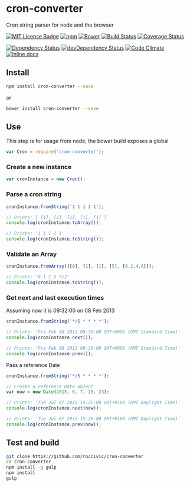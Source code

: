 # cron-converter

Cron string parser for node and the browser

[![MIT License Badge](https://img.shields.io/badge/license-MIT-blue.svg)](https://github.com/roccivic/cron-converter/blob/master/LICENCE.txt)
[![npm](https://img.shields.io/npm/v/cron-converter.svg)](https://www.npmjs.com/package/cron-converter)
[![Bower](https://img.shields.io/bower/v/cron-converter.svg)]()
[![Build Status](https://travis-ci.org/roccivic/cron-converter.svg)](https://travis-ci.org/roccivic/cron-converter)
[![Coverage Status](https://coveralls.io/repos/roccivic/cron-converter/badge.svg?branch=master&service=github)](https://coveralls.io/github/roccivic/cron-converter?branch=master)


[![Dependency Status](https://david-dm.org/roccivic/cron-converter.svg)](https://david-dm.org/roccivic/cron-converter)
[![devDependency Status](https://david-dm.org/roccivic/cron-converter/dev-status.svg)](https://david-dm.org/roccivic/cron-converter#info=devDependencies)
[![Code Climate](https://codeclimate.com/github/roccivic/cron-converter/badges/gpa.svg)](https://codeclimate.com/github/roccivic/cron-converter)
[![Inline docs](http://inch-ci.org/github/roccivic/cron-converter.svg?branch=master)](http://inch-ci.org/github/roccivic/cron-converter)

## Install

```bash
npm install cron-converter --save
```

or

```bash
bower install cron-converter --save
```

## Use
This step is for usage from node,
the bower build exposes a global
```js
var Cron = require('cron-converter');
```

### Create a new instance
```js
var cronInstance = new Cron();
```

### Parse a cron string
```js
cronInstance.fromString('1 1 1 1 1');

// Prints: [ [1], [1], [1], [1], [1] ]
console.log(cronInstance.toArray());

// Prints: '1 1 1 1 1'
console.log(cronInstance.toString());
```

### Validate an Array
```js
cronInstance.fromArray([[0], [1], [1], [5], [0,2,4,6]]);

// Prints: '0 1 1 5 */2'
console.log(cronInstance.toString());
```

### Get next and last execution times
Assuming now it is 09:32:00 on 08 Feb 2013
```js
cronInstance.fromString('*/5 * * * *');

// Prints: 'Fri Feb 08 2013 09:35:00 GMT+0000 (GMT Standard Time)'
console.log(cronInstance.next());

// Prints: 'Fri Feb 08 2013 09:30:00 GMT+0000 (GMT Standard Time)'
console.log(cronInstance.prev());
```
Pass a reference Date
```js
cronInstance.fromString('*/5 * * * *');

// Create a reference Date object
var now = new Date(2015, 6, 7, 15, 23);

// Prints: 'Tue Jul 07 2015 15:25:00 GMT+0100 (GMT Daylight Time)'
console.log(cronInstance.next(now));

// Prints: 'Tue Jul 07 2015 15:20:00 GMT+0100 (GMT Daylight Time)'
console.log(cronInstance.prev(now));
```

## Test and build

```bash
git clone https://github.com/roccivic/cron-converter
cd cron-converter
npm install -g gulp
npm install
gulp
```
